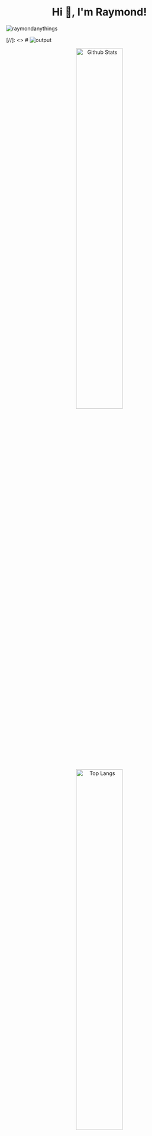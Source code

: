 <h1 align="center">Hi 👋, I'm Raymond!</h1>
<p align="left"> <img src="https://komarev.com/ghpvc/?username=raymondanythings&label=Profile%20views&color=0e75b6&style=flat" alt="raymondanythings" /> </p>

[//]: <> # ![output](https://user-images.githubusercontent.com/73725736/158999033-30de7288-fdfa-4de5-b43e-6fc14062be17.gif)


<div align=center>
  <img src="https://github-readme-stats.vercel.app/api?username=raymondanythings&show_icons=true&theme=dark"/ alt="Github Stats" width="50%">
  <img src="https://github-readme-stats.vercel.app/api/top-langs/?username=raymondanythings&layout=compact&theme=dark" alt="Top Langs" width="50%">
 </div>

<br/><br/>
<div align=center>
<img src="https://hits.seeyoufarm.com/api/count/incr/badge.svg?url=https%3A%2F%2Fgithub.com%2Fraymondanythings&count_bg=%2379C83D&title_bg=%23555555&icon=&icon_color=%23E7E7E7&title=hits&edge_flat=false" />
</div>

<br/><br/>


<div align=center>
  <a href="https://raymondanythings.github.io/raymondworld/" target="_blank"><img src="https://img.shields.io/badge/aboutme-181717?style=for-the-badge&logo=github&logoColor=white"></a>
</div>


